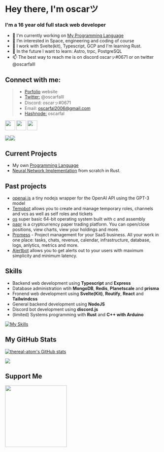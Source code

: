 # Hey there, I'm oscarツ
### I'm a 16 year old full stack web developer
- 👋 I'm currently working on [My Programming Language](https://github.com/oscars-programming-language)
- 👀 I’m interested in Space, engineering and coding of course
- 🌱 I work with Svelte(kit), Typescript, GCP and I'm learning Rust.
- 🔮 In the future I want to learn: Astro, trpc, PostgreSQL 
- 📫 The best way to reach me is on discord oscarッ#0671 or on twitter @oscarfalll

## Connect with me:
> - [Porfolio](https://oscarfal.netlify.app) website
> - [Twitter:](https://twitter.com/oscarfalll) @oscarfalll
> - Discord: oscarッ#0671
> - Email: oscarfal2006@gmail.com
> - [Hashnode:](https://oscarfal.hashnode.dev) oscarfal

<p align="left"> <a href="https://www.github.com/thereal-atom" target="_blank" rel="noreferrer"><img src="https://raw.githubusercontent.com/danielcranney/readme-generator/main/public/icons/socials/github.svg" width="32" height="32" /></a> <a href="https://oscarfal.hashnode.dev" target="_blank" rel="noreferrer"><img src="https://raw.githubusercontent.com/danielcranney/readme-generator/main/public/icons/socials/hashnode.svg" width="32" height="32" /></a> <a href="https://www.twitter.com/oscarfalll" target="_blank" rel="noreferrer"><img src="https://raw.githubusercontent.com/danielcranney/readme-generator/main/public/icons/socials/twitter.svg" width="32" height="32" /></a></p>
<a href="https://www.twitter.com/oscarfalll" target="_blank" rel="noreferrer"><img
                  src="https://img.shields.io/twitter/follow/oscarfalll?logo=twitter&style=for-the-badge&color=0891b2&labelColor=1c1917"
                /></a><a href="https://www.github.com/thereal-atom" target="_blank" rel="noreferrer"><img
                  src="https://img.shields.io/github/followers/thereal-atom?logo=github&style=for-the-badge&color=0891b2&labelColor=1c1917" /></a>
<br />

## Current Projects
- My own [Programming Language](https://github.com/prog-lang)
- [Neural Network Implementation](https://github.com/thereal-atom/neural-network-implementation) from scratch in Rust.

## Past projects
- [openai.js](https://github.com/thereal-atom/openai.js) a tiny nodejs wrapper for the OpenAI API using the GPT-3 model
- [Tempbot](https://github.com/thereal-atom/tempbot-bot) allows you to create and manage temporary roles, channels and vcs as well as self roles and tickets 
- [os](https://github.com/thereal-atom/os) super basic 64-bit operating system built with c and assembly
- [papr](https://github.com/thereal-atom/papr) is a cryptcurrency paper trading platform. You can open/close positions, view charts, view your holdings and more.
- [Promess](https://github.com/promesstech) - Project management for your SaaS business. All your work in one place: tasks, chats, revenue, calendar, infrastructure, database, logs, anlytics, metrics and more.
- [Alertbot](https://github.com/alertbotxyz) allows you to get alerts out to your users with maximum simplicity and minimum latency.

## Skills

- Backend web development using **Typescript** and **Express** 
- Database administration wtih **MongoDB**, **Redis**, **Planetscale** and **prisma**
- Fronend web development using **Svelte(Kit)**, **Routify**, **React** and **Tailwindcss** 
- General backend development using **NodeJS**
- Discord bot development using **discord.js**
- (limited) Systems programming with **Rust** and **C++ with Arduino**

[![My Skills](https://skillicons.dev/icons?i=ts,rust,docker,express,gcp,git,mongodb,nodejs,prisma,redis,svelte,tailwind,bots)](https://skillicons.dev)

## My GitHub Stats

<a href="http://www.github.com/thereal-atom"><img src="https://github-readme-stats.vercel.app/api?username=thereal-atom&show_icons=true&hide=&count_private=true&title_color=0891b2&text_color=ffffff&icon_color=0891b2&bg_color=1c1917&hide_border=true&show_icons=true" alt="thereal-atom's GitHub stats" /></a>

<a href="http://www.github.com/thereal-atom"><img src="https://github-readme-streak-stats.herokuapp.com/?user=thereal-atom&stroke=ffffff&background=1c1917&ring=0891b2&fire=0891b2&currStreakNum=ffffff&currStreakLabel=0891b2&sideNums=ffffff&sideLabels=ffffff&dates=ffffff&hide_border=true" /></a>

## Support Me
<a href="https://www.buymeacoffee.com/oscarfal"><img src="https://cdn.buymeacoffee.com/buttons/v2/default-yellow.png" width="200" /></a>
